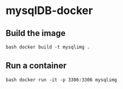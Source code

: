 # mysqlDB-docker

## Build the image

`bash
docker build -t mysqlimg .
`

## Run a container

`bash
docker run -it -p 3306:3306 mysqlimg
`

